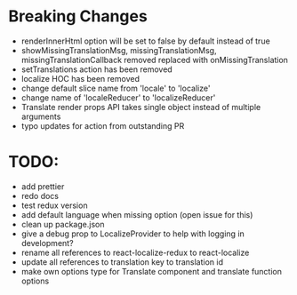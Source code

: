# Breaking Changes
* renderInnerHtml option will be set to false by default instead of true
* showMissingTranslationMsg, missingTranslationMsg, missingTranslationCallback removed replaced with onMissingTranslation
* setTranslations action has been removed
* localize HOC has been removed
* change default slice name from 'locale' to 'localize'
* change name of 'localeReducer' to 'localizeReducer'
* Translate render props API takes single object instead of multiple arguments
* typo updates for action from outstanding PR

# TODO:
* add prettier
* redo docs
* test redux version
* add default language when missing option (open issue for this)
* clean up package.json
* give a debug prop to LocalizeProvider to help with logging in development?
* rename all references to react-localize-redux to react-localize
* update all references to translation key to translation id
* make own options type for Translate component and translate function options


